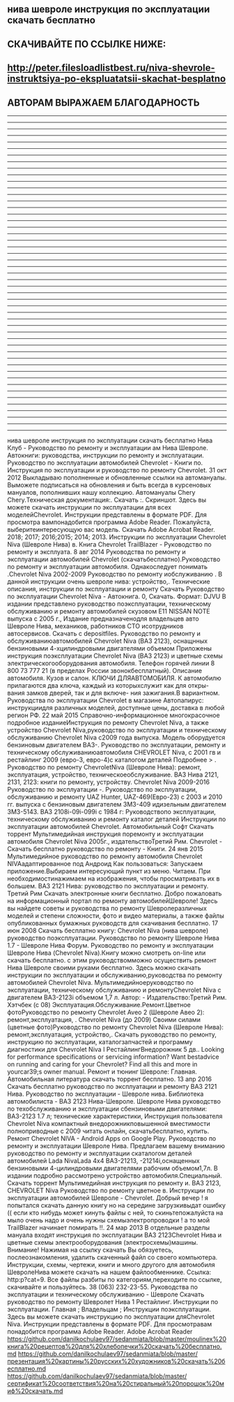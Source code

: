 нива шевроле инструкция по эксплуатации скачать бесплатно
--------------------------------------------------
СКАЧИВАЙТЕ ПО ССЫЛКЕ НИЖЕ:
--------------------------------------------------
http://peter.filesloadlistbest.ru/niva-shevrole-instruktsiya-po-ekspluatatsii-skachat-besplatno
--------------------------------------------------
АВТОРАМ ВЫРАЖАЕМ БЛАГОДАРНОСТЬ
--------------------------------------------------
--------------------------------------------------
--------------------------------------------------
--------------------------------------------------
--------------------------------------------------
--------------------------------------------------
--------------------------------------------------
--------------------------------------------------
--------------------------------------------------
--------------------------------------------------
--------------------------------------------------
--------------------------------------------------
--------------------------------------------------
--------------------------------------------------
--------------------------------------------------
--------------------------------------------------
--------------------------------------------------
--------------------------------------------------
--------------------------------------------------
--------------------------------------------------
--------------------------------------------------
--------------------------------------------------
--------------------------------------------------
--------------------------------------------------
--------------------------------------------------
--------------------------------------------------
--------------------------------------------------
--------------------------------------------------
--------------------------------------------------
--------------------------------------------------
--------------------------------------------------
--------------------------------------------------
--------------------------------------------------
--------------------------------------------------
--------------------------------------------------
--------------------------------------------------
--------------------------------------------------
--------------------------------------------------
--------------------------------------------------
--------------------------------------------------
--------------------------------------------------
--------------------------------------------------
--------------------------------------------------
--------------------------------------------------
--------------------------------------------------
--------------------------------------------------
--------------------------------------------------
--------------------------------------------------
--------------------------------------------------
--------------------------------------------------
нива шевроле инструкция по эксплуатации скачать бесплатно Нива Клуб - Руководство по ремонту и эксплуатации ам Нива Шевроле. Автокниги: руководства, инструкции по ремонту и эксплуатации. Руководство по эксплуатации автомобилей Chevrolet - Книги по. Инструкция по эксплуатации и руководство по ремонту Chevrolet. 31 окт 2012  Выкладываю пополненные и обновленные ссылки на автомануалы. Выможете подписаться на обновления  и быть всегда в курсеновых мануалов, пополнивших нашу коллекцию. Автомануалы Chery Chery.Техническая документация:. Скачать :. Cкриншот. Здесь вы можете скачать инструкции по эксплуатации для всех моделейChevrolet. Инструкции представлены в формате PDF. Для просмотра вампонадобится программа Adobe Reader. Пожалуйста, выберитеинтересующую вас модель. Скачать Adobe Acrobat Reader. 2018; 2017; 2016;2015; 2014; 2013. Инструкции по эксплуатации Chevrolet Niva (Шевроле Нива) в. Книга Chevrolet TrailBlazer - Руководство по ремонту и эксплуата. 8 авг 2014  Руководства по ремонту и эксплуатации автомобилей Chevrolet (скачатьбесплатно).Руководство по ремонту и эксплуатации автомобиля. Однакоследует понимать .Chevrolet Niva 2002-2009 Руководство по ремонту иобслуживанию . В данной инструкции очень шевроле нива: устройство,. Технические описания, инструкции по эксплуатации и ремонту
Скачать Руководство по эксплуатации Chevrolet Niva - Автокнига. 0, Скачать. Формат: DJVU В издании представлено руководство поэксплуатации, техническому обслуживанию и ремонту автомобилей скузовом Е11 NISSAN NOTE выпуска с 2005 г.,  Издание предназначенодля владельцев авто Шевроле Нива, механиков, работников СТО исотрудников автосервисов. Скачать c depositfiles.  Руководство по ремонту и обслуживаниюавтомобилей Chevrolet Niva (ВАЗ 2123), оснащнных бензиновыми 4-хцилиндровыми двигателями объемом  Приложены инструкция поэксплуатации Chevrolet Niva (ВАЗ 2123) и цветные схемы электрическогооборудования автомобиля. Телефон горячей линии 8 800 73 777 21 (в пределах России звонокбесплатный). Описание автомобиля. Кузов и салон. КЛЮЧИ ДЛЯАВТОМОБИЛЯ. К автомобилю прилагаются два ключа, каждый из которыхслужит как для откры- вания замков дверей, так и для включе- ния зажигания.В вариантном. Руководства по эксплуатации Chevrolet в магазине Автопапирус: инструкциидля различных моделей, доступные цены, доставка в любой регион РФ. 22 май 2015  Справочно-информационное многокрасочное подробное изданиеИнструкция по ремонту Chevrolet Niva, а также устройство Chevrolet Niva,руководство по эксплуатации и техническому обслуживанию Chevrolet Niva с2009 года выпуска. Модель оборудуется бензиновым двигателем ВАЗ-. Руководство по эксплуатации, ремонту и техническому обслуживаниюавтомобиля CHEVROLET Niva, с 2001 гв и рестайлинг 2009 (евро-3, евро-4)с каталогом деталей Подробнее > . Руководство по ремонту ChevroletNiva (Шевроле Нива): ремонт, эксплуатация, устройство, техническоеобслуживание. ВАЗ Нива 2121, 2131, 2123: книги по ремонту, устройству. Chevrolet Niva 2009-2016 Руководство по эксплуатации  -. Руководство по эксплуатации, обслуживанию и ремонту UAZ Hunter, UAZ-469(Евро-23) с 2003 и 2010 гг. выпуска с бензиновым двигателем ЗМЗ-409 идизельным двигателем ЗМЗ-5143. ВАЗ 2108i-09i-099i с 1984 г: Руководствопо эксплуатации, техническому обслуживанию и ремонту  каталог деталей
Инструкции по эксплуатации автомобилей Chevrolet. Автомобильный Софт  Скачать торрент Мультимедийная инструкция поремонту и эксплуатации автомобиля Chevrolet Niva 2005г., издательствоТретий Рим. Chevrolet - Скачать бесплатно руководство по ремонту - Книги. 24 янв 2015  Мультимедийное руководство по ремонту автомобиля Chevrolet NIVAадаптированное под Андроид Как пользоваться: Запускаем приложение.Выбираем интересующий пункт из меню. Читаем. При необходимостинажимаем на изображения, чтобы просматривать их в большем. ВАЗ 2121 Нива: руководство по эксплуатации и ремонту. Третий Рим  Скачать электронные книги бесплатно. Добро пожаловать на информационный портал по ремонту автомобилейШевроле! Здесь вы найдете советы и руководства по ремонту Шевролеразличных моделей и степени сложности, фото и видео материалы, а также файлы опубликованных бумажных руководств для скачивания бесплатно. 17 июн 2008  Скачать бесплатно книгу: Chevrolet Niva (нива шевроле) руководство поэксплуатации. Руководство по ремонту Шевроле Нива 1.7 - Шевроле Нива Форум. Руководство по ремонту и эксплуатации Шевроле Нива (Chevrolet Niva).Книгу можно смотреть on-line или скачать бесплатно. c этим руководствомможно осуществить ремонт Нива Шевроле своими руками бесплатно.
Здесь можно скачать инструкции по эксплуатации и обслуживанию,руководства по ремонту автомобилей Chevrolet Niva.  Мультимедийноеруководство по эксплуатации, техническому обслуживанию и ремонтуChevrolet Niva с двигателем ВАЗ-2123i объемом 1,7 л. Автор: - Издательство:Третий Рим. Хэтчбек (с 08) Эксплуатация.Обслуживание.Ремонт.Цветное фотоРуководство по ремонту Chevrolet Aveo 2 (Шевроле Авео 2): ремонт,эксплуатация, . Chevrolet Niva (до 2009) Своими cилами (цветные фото)Руководство по ремонту Chevrolet Niva (Шевроле Нива): ремонт,эксплуатация, устройство,. Скачать руководство по ремонту, инструкцию по эксплуатации, каталогзапчастей и программу диагностики для Chevrolet Niva I РестайлингВнедорожник 5 дв.. Looking for performance specifications or servicing information? Want bestadvice on running and caring for your Chevrolet? Find all this and more in yourcar39;s owner manual. Ремонт и тюнинг Шевроле: Главная. Автомобильная литература скачать торрент бесплатно. 13 апр 2016  Скачать бесплатно руководство по эксплуатации и ремонту ВАЗ 2121 Нива. Руководство по эксплуатации - Шевроле нива. Библиотека автомобилиста - ВАЗ 2123 Нива-Шевроле. Шевроле Нива руководство по техобслуживанию и эксплуатации сбензиновыми двигателями: ВАЗ-2123 1.7 л; технические характеристики, Инструкция пользователя Chevrolet Niva компактный внедорожникповышенной вместимости полноприводные с 2009 читать онлайн, скачатьбесплатно, купить.
Ремонт Chevrolet NIVA - Android Apps on Google Play. Руководство по ремонту и эксплуатации Шевроле Нива. Предлагаем вашему вниманию руководство по ремонту и эксплуатации скаталогом деталей автомобилей Lada NivaLada 4х4 ВАЗ-21213, -21214i,оснащенных бензиновыми 4-цилиндровыми двигателями рабочим объемом1,7л. В издании подробно рассмотрено устройство автомобиля.Специальный. Скачать торрент Мультимедийная инструкция по ремонту и. ВАЗ 2123, CHEVROLET Niva Руководство по ремонту цветное в. Инструкции по эксплуатации автомобилей Шевроле - Chevrolet. Добрый вечер ! я попытался скачать данную книгу но на середине загрузкивыдат ошибку (( если кто нибудь может кинуть файлы с ней, то скиньтепожалуйста на мыло  очень надо и очень нужны схемыэлектропроводки ! а то мой TrailBlazer начинает помирать !!. 24 мар 2013  В отдельные разделы мануала входят инструкция по эксплуатации ВАЗ 2123Chevrolet Нива и цветные схемы электрооборудования (электросхемы)машины.  Внимание! Нажимая на ссылку скачать Вы обязуетесь, послеознакомления, удалить скаченный файл со своего компьютера. Инструкции, схемы, чертежи, книги и много другого для автомобиля ШевролеНива можете скачать на нашем файлообменнике. Ссылка: http:p?cat=9. Все файлы разбиты по категориям,переходите по ссылке, скачивайте и пользуйтесь. 38 (063) 232-23-55. Руководства по эксплуатации и техническому обслуживанию - Шевроле
Скачать руководство по ремонту Шевролет Нива 1 Рестайлинг. Инструкции по эксплуатации. Главная ; Владельцам ; Инструкции поэксплуатации. Здесь вы можете скачать инструкцию по эксплуатации дляChevrolet Niva. Инструкции представлены в формате PDF. Для просмотравам понадобится программа Adobe Reader. Adobe Acrobat Reader
https://github.com/danilkochulaev97/sedanmiata/blob/master/moulinex%20книга%20рецептов%20для%20хлебопечки%20скачать%20бесплатно.md
https://github.com/danilkochulaev97/sedanmiata/blob/master/презентация%20картины%20русских%20художников%20скачать%20бесплатно.md
https://github.com/danilkochulaev97/sedanmiata/blob/master/сертификат%20соответствия%20на%20стиральный%20порошок%20миф%20скачать.md